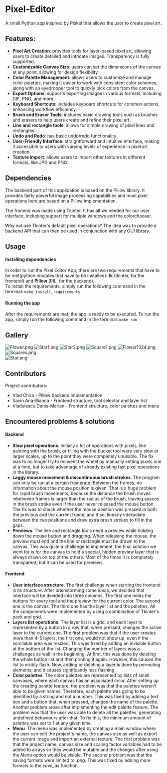 # Pixel-Editor


A small Python app inspired by Piskel that allows the user to create pixel art.     

## Features:
- **Pixel Art Creation**: provides tools for layer-based pixel art, allowing users to create detailed and intricate images. Transparency is fully supported.
- **Customizable Canvas Size**: users can set the dimensions of the canvas at any point, allowing for design flexibility
- **Color Palette Management**: allows users to customize and manage color palettes, making it easier to work with consistent color schemes, along with an eyedropper tool to quickly pick colors from the canvas.
- **Export Options**: supports exporting images in various formats, including GIF, PNG, and more.
- **Keyboard Shortcuts**: includes keyboard shortcuts for common actions, enhancing workflow efficiency.
- **Brush and Eraser Tools**: includes basic drawing tools such as brushes and erasers to help users create and refine their pixel art.
- **Line and rectangle tools**: allows for simple drawing of pixel lines and rectangles
- **Undo and Redo**: has basic undo/redo functionality
- **User-Friendly Interface**: straightforward and intuitive interface, making it accessible to users with varying levels of experience in pixel art creation.
- **Texture import**: allows users to import other textures in different formats, like JPG and PNG.

## Dependencies
The backend part of this application is based on the Pillow library. It provides fairly powerful image processing capabilities and most pixel operations here are based on a Pillow implementation.   

The fronend was made using Tkinter. It has all we needed for our user interface, including support for multiple windows and the colorchooser.

Why not use Tkinter's default pixel operations? The idea was to provide a backend API that can then be used in conjunction with any GUI library.

## Usage
#### Installing dependencies
In order to run the Pixel Editor App, there are two requirements that have to be met(python modules that have to be installed): **tk** (tkinter, for the frontend) and **Pillow** (PIL, for the backend).\
To install the requirements, simply run the following command in the terminal:
```make install_requirements```
#### Running the app
After the requirements are met, the app is ready to be executed. To run the app, simply run the following command in the terminal:
```make run```

## Gallery
![Flower.png](gallery%2FFlower.png)
![Star1.png](gallery%2FStar1.png)
![Star2.png](gallery%2FStar2.png)
![Square1.png](gallery%2FSquare1.png)
![Flower1024.png](gallery%2FFlower1024.png)
![Squares.png](gallery%2FSquares.png)\
![Star.png](gallery%2FStar.png)
## Contributors
Project contributors:
- Vlad Chira - Pillow backend implementation
- Savin Ana-Bianca - Frontend structure, tool selector and layer list
- Vladulescu Denis-Marian - Frontend structure, color palettes and menu

## Encountered problems & solutions
#### Backend
- **Slow pixel operations**. Initially a lot of operations with pixels, like painting with the brush, or filling with the bucket tool were very slow at larger scales, up to the point they were completely unusable. The fix was to no longer try to reinvent the wheel by manually setting pixels one at a time, but to take advantage of already existing fast pixel operations in the library.
- **Laggy mouse movement & discontinuous brush strokes**. The program can only be run at a certain framerate. Between the frames, no information about the mouse position is given. That is a huge problem for rapid brush movements, because the distance the brush moves inbetween frames is larger than the radius of the brush, leaving spaces in the brush stroke even if the user never released the mouse button. The fix was to check whether the mouse position was pressed in both the previous and the current frame, and if so, linearly interpolate between the two positions and draw extra brush strokes to fill in the gaps.
- **Previews**. The line and rectangle tools need a preview while holding down the mouse button and dragging. When releasing the mouse, the preview must end and the line or rectangle must be drawn to the canvas. This was quite a challenge to implement, the final solution we went for is for the canvas to hold a special, hidden preview layer that is always drawn on top of the others. Most of the times it is completely transparent, but it can be used for previews.

#### Frontend
- **User interface structure**. The first challenge when starting the frontend is its structure. After brainstorming some ideas, we decided that interface will be devided into three columns. The first one holds the buttons for every tool and the preview for the current color. The second one is the canvas. The third one has the layer list and the palettes. All the components were implemented by using a combination of Tkinter's pack and grid.
- **Layers list operations**. The layer list is a grid, and each layer is represented by a button in a row that, when pressed, changes the active layer to the current one. The first problem was that if the user creates more than 4-5 layers, the first one, would not show up, even if the scrollable area was resized. This was fixed by adding an invisible button at the bottom of the list. Changing the number of layers was a challenges as well in the beginning. At first, this was done by deleting the whole button list and then printing it again. However, this caused the list to visibly flash. Now, adding or deleting a layer is done by permuting elements, and it causes significantly less flashing.
- **Color palettes**. The color palettes are represented by lists of small canvases, where each canvas has an associated color. After setting up the creating palette feature, the problem was that the palettes weren't able to be given names. Therefore, each palette was going to be identified by a string and not a number. This was fixed by adding a text box and a button that, when pressed, changes the name of the palette. Another problem arose after implementing the edit palette feature. The problem was that the user was able to delete all the palettes, generating undefined behaviours after that. To fix this, the minimum amount of palettes was set to 1 at any given time.
- **Menu**. The menu was implemented by creating a main window where the user can edit the project's name, the canvas size as well as export the current image and import an external texture. The first problem was that the project name, canvas size and scaling factor variables had to be added to arrays so they would be mutable and the changes after using the *Menu* option would be visible. The second problem was that the saving formats were limited to *.png*. This was fixed by adding more formats to the *save_as* function.
